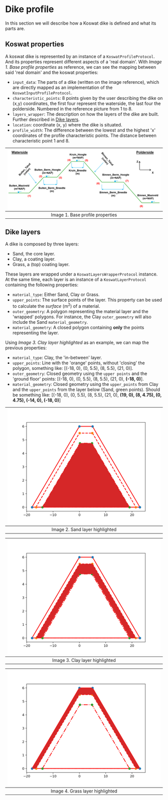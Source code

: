 # Dike profile

In this section we will describe how a Koswat dike is defined and what its parts are.

## Koswat properties

A koswat dike is represented by an instance of a `KoswatProfileProtocol`. And its properties represent different aspects of a 'real domain'. With _Image 1. Base profile properties_ as reference, we can see the mapping between said 'real domain' and the koswat properties:

- `input_data`: The parts of a dike (written on the image reference), which are directly mapped as an implementation of the `KoswatInputProfileProtocol`. 
- `characteristic_points`: 8 points given by the user describing the dike on (x,y) coordinates, the first four represent the waterside, the last four the polderside. Numbered in the reference picture from 1 to 8. 
- `layers_wrapper`: The description on how the layers of the dike are built. Further described in [Dike layers](#dike-layers).
- `location`: coordinate (x, y) where the dike is situated.
- `profile_width`: The difference between the lowest and the highest 'x' coordinates of the profile characteristic points. The distance between characteristic point 1 and 8.

|![Base profile properties](./imgs/base_profile_properties.png)|
|:--:|
|Image 1. Base profile properties|

## Dike layers
A dike is composed by three layers:

- Sand, the core layer.
- Clay, a coating layer.
- Grass, a (top) coating layer.

These layers are wrapped under a `KoswatLayersWrapperProtocol`  instance. At the same time, each layer is an instance of a `KoswatLayerProtocol` containing the following properties:

- `material_type`: Either Sand, Clay or Grass.
- `upper_points`: The surface points of the layer. This property can be used to calculate the _surface_ (m<sup>2</sup>) of a material.
- `outer_geometry`: A polygon representing the material layer and the 'wrapped' polygons. For instance, the Clay `outer_geometry` will also include the Sand `material_geometry`.
- `material_geometry`: A closed polygon containing __only__ the points representing the layer.

Using _Image 3. Clay layer highlighted_ as an example, we can map the previous properties:

- `material_type`: Clay, the 'in-between' layer.
- `upper_points`: Line with the 'orange' points, without 'closing' the polygon, something like: [(-18, 0), (0, 5.5), (8, 5.5), (21, 0)].
- `outer_geometry`: Closed geometry using the `upper points` and the 'ground floor' points: [(-18, 0), (0, 5.5), (8, 5.5), (21, 0), __(-18, 0)__].
- `material_geometry`: Closed geometry using the `upper_points` from Clay and the `upper_points` from the layer below (Sand, green points). Should be something like: [(-18, 0), (0, 5.5), (8, 5.5), (21, 0), __(19, 0), (8, 4.75), (0, 4.75), (-14, 0), (-18, 0)__]

|![Base profile sand layer](./imgs/base_profile/base_profile_sand.png)|
|:--:|
|Image 2. Sand layer highlighted|

|![Base profile clay layer](./imgs/base_profile/base_profile_clay.png)|
|:--:|
|Image 3. Clay layer highlighted|

|![Base profile grass layer](./imgs/base_profile/base_profile_grass.png)|
|:--:|
|Image 4. Grass layer highlighted|
